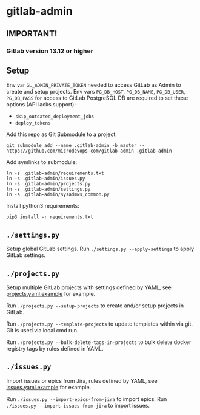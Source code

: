 # gitlab-admin

## IMPORTANT!
### Gitlab version 13.12 or higher

## Setup
Env var `GL_ADMIN_PRIVATE_TOKEN` needed to access GitLab as Admin to create and setup projects.
Env vars `PG_DB_HOST`, `PG_DB_NAME`, `PG_DB_USER`, `PG_DB_PASS` for access to GitLab PostgreSQL DB are required to set these options (API lacks support):
- `skip_outdated_deployment_jobs`
- `deploy_tokens`

Add this repo as Git Submodule to a project:
```
git submodule add --name .gitlab-admin -b master -- https://github.com/microdevops-com/gitlab-admin .gitlab-admin
```

Add symlinks to submodule:
```
ln -s .gitlab-admin/requirements.txt
ln -s .gitlab-admin/issues.py
ln -s .gitlab-admin/projects.py
ln -s .gitlab-admin/settings.py
ln -s .gitlab-admin/sysadmws_common.py
```

Install python3 requirements:
```
pip3 install -r requirements.txt
```

## `./settings.py`
Setup global GitLab settings.
Run `./settings.py --apply-settings` to apply GitLab settings.

## `./projects.py`
Setup multiple GitLab projects with settings defined by YAML, see [projects.yaml.example](projects.yaml.example) for example.

Run `./projects.py --setup-projects` to create and/or setup projects in GitLab.

Run `./projects.py --template-projects` to update templates within via git.
Git is used via local cmd run.

Run `./projects.py --bulk-delete-tags-in-projects` to bulk delete docker registry tags by rules defined in YAML.

## `./issues.py`
Import issues or epics from Jira, rules defined by YAML, see [issues.yaml.example](issues.yaml.example) for example.

Run `./issues.py --import-epics-from-jira` to import epics.
Run `./issues.py --import-issues-from-jira` to import issues.
